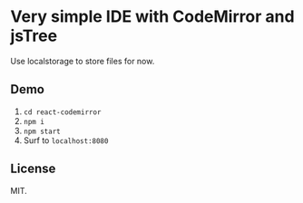 # Very simple IDE with CodeMirror and jsTree

Use localstorage to store files for now.

## Demo

1. `cd react-codemirror`
1. `npm i`
2. `npm start`
3. Surf to `localhost:8080`

## License

MIT.
